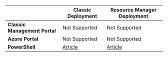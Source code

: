 |  | **Classic Deployment** | **Resource Manager Deployment** |
| --- | --- | --- |
| **Classic Management Portal** |Not Supported |Not Supported |
| **Azure Portal** |Not Supported |Not Supported |
| **PowerShell** |[Article](/documentation/articles/expressroute-howto-coexist-classic/) |[Article](/documentation/articles/expressroute-howto-coexist-resource-manager/) |

